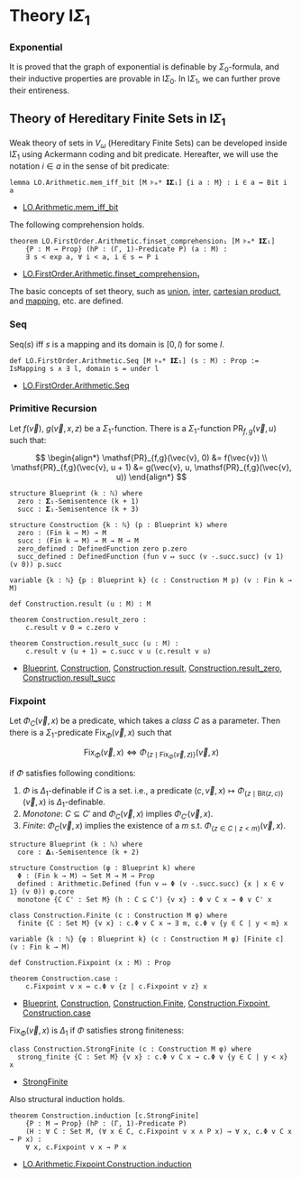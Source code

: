 # Theory $\mathsf{I}\Sigma_1$

### Exponential

It is proved that the graph of exponential is definable by $\Sigma_0$-formula,
and their inductive properties are provable in $\mathsf{I}\Sigma_0$.
In $\mathsf{I}\Sigma_1$, we can further prove their entireness.

## Theory of Hereditary Finite Sets in $\mathsf{I}\Sigma_1$

Weak theory of sets in $V_\omega$ (Hereditary Finite Sets) can be developed inside $\mathsf{I}\Sigma_1$ using Ackermann coding and bit predicate. Hereafter, we will use the notation $i \in a$ in the sense of bit predicate:

```lean
lemma LO.Arithmetic.mem_iff_bit [M ⊧ₘ* 𝗜𝚺₁] {i a : M} : i ∈ a ↔ Bit i a
```

- [LO.Arithmetic.mem_iff_bit](https://formalizedformallogic.github.io/Foundation/doc/Foundation/Arithmetization/ISigmaOne/Bit.html#LO.Arithmetic.mem_iff_bit)

The following comprehension holds.

```lean
theorem LO.FirstOrder.Arithmetic.finset_comprehension₁ [M ⊧ₘ* 𝗜𝚺₁]
    {P : M → Prop} (hP : (Γ, 1)-Predicate P) (a : M) :
    ∃ s < exp a, ∀ i < a, i ∈ s ↔ P i
```

- [LO.FirstOrder.Arithmetic.finset_comprehension₁](https://formalizedformallogic.github.io/Foundation/doc/Foundation/FirstOrder/ISigma1/Bit.html#LO.FirstOrder.Arithmetic.finset_comprehension%E2%82%81)

The basic concepts of set theory, such as [union](https://formalizedformallogic.github.io/Foundation/doc/Foundation/FirstOrder/ISigma1/HFS/Basic.html#LO.FirstOrder.Arithmetic.union), [inter](https://formalizedformallogic.github.io/Foundation/doc/Foundation/FirstOrder/ISigma1/HFS/Basic.html#LO.FirstOrder.Arithmetic.inter),
[cartesian product](https://formalizedformallogic.github.io/Foundation/doc/Foundation/FirstOrder/ISigma1/HFS/Basic.html#LO.FirstOrder.Arithmetic.product),
and [mapping](https://formalizedformallogic.github.io/Foundation/doc/Foundation/FirstOrder/ISigma1/HFS/Basic.html#LO.FirstOrder.Arithmetic.IsMapping), etc. are defined.

### Seq

$\mathrm{Seq}(s)$ iff $s$ is a mapping and its domain is $[0, l)$ for some $l$.

```lean
def LO.FirstOrder.Arithmetic.Seq [M ⊧ₘ* 𝗜𝚺₁] (s : M) : Prop := IsMapping s ∧ ∃ l, domain s = under l
```

- [LO.FirstOrder.Arithmetic.Seq](https://formalizedformallogic.github.io/Foundation/doc/Foundation/FirstOrder/ISigma1/HFS/Seq.html#LO.FirstOrder.Arithmetic.Seq)

### Primitive Recursion

Let $f(\vec v)$, $g(\vec{v}, x, z)$ be a $\Sigma_1$-function.
There is a $\Sigma_1$-function $\mathsf{PR}_{f,g}(\vec{v}, u)$ such that:

$$
\begin{align*}
  \mathsf{PR}_{f,g}(\vec{v}, 0) &= f(\vec{v}) \\
  \mathsf{PR}_{f,g}(\vec{v}, u + 1) &= g(\vec{v}, u, \mathsf{PR}_{f,g}(\vec{v}, u))
\end{align*}
$$

```lean
structure Blueprint (k : ℕ) where
  zero : 𝚺₁-Semisentence (k + 1)
  succ : 𝚺₁-Semisentence (k + 3)

structure Construction {k : ℕ} (p : Blueprint k) where
  zero : (Fin k → M) → M
  succ : (Fin k → M) → M → M → M
  zero_defined : DefinedFunction zero p.zero
  succ_defined : DefinedFunction (fun v ↦ succ (v ·.succ.succ) (v 1) (v 0)) p.succ

variable {k : ℕ} {p : Blueprint k} (c : Construction M p) (v : Fin k → M)

def Construction.result (u : M) : M

theorem Construction.result_zero :
    c.result v 0 = c.zero v

theorem Construction.result_succ (u : M) :
    c.result v (u + 1) = c.succ v u (c.result v u)
```

- [Blueprint](https://formalizedformallogic.github.io/Foundation/doc/Foundation/FirstOrder/ISigma1/HFS/PRF.html#LO.FirstOrder.Arithmetic.PR.Blueprint), [Construction](https://formalizedformallogic.github.io/Foundation/doc/Foundation/FirstOrder/ISigma1/HFS/PRF.html#LO.FirstOrder.Arithmetic.PR.Construction), [Construction.result](https://formalizedformallogic.github.io/Foundation/doc/Foundation/FirstOrder/ISigma1/HFS/PRF.html#LO.FirstOrder.Arithmetic.PR.Construction.result), [Construction.result_zero](https://formalizedformallogic.github.io/Foundation/doc/Foundation/FirstOrder/ISigma1/HFS/PRF.html#LO.FirstOrder.Arithmetic.PR.Construction.result_zero), [Construction.result_succ](https://formalizedformallogic.github.io/Foundation/doc/Foundation/FirstOrder/ISigma1/HFS/PRF.html#LO.FirstOrder.Arithmetic.PR.Construction.result_succ)

### Fixpoint

Let $\Phi_C(\vec{v}, x)$ be a predicate, which takes a _class_ $C$ as a parameter.
Then there is a $\Sigma_1$-predicate $\mathsf{Fix}_{\Phi}(\vec{v}, x)$ such that

$$
  \mathsf{Fix}_\Phi(\vec{v}, x) \iff \Phi_{\{z \mid \mathsf{Fix}_\Phi(\vec{v}, z)\}} (\vec{v}, x)
$$

if $\Phi$ satisfies following conditions:

1.  $\Phi$ is $\Delta_1$-definable if $C$ is a set. i.e.,
    a predicate $(c, \vec{v}, x) \mapsto \Phi_{\{z \mid \mathrm{Bit}(z, c)\}}(\vec{v}, x)$ is $\Delta_1$-definable.
2.  _Monotone_: $C \subseteq C'$ and $\Phi_C(\vec{v}, x)$ implies $\Phi_{C'}(\vec{v}, x)$.
3.  _Finite_: $\Phi_C (\vec{v}, x)$ implies the existence of a $m$ s.t. $\Phi_{\{z \in C \mid z < m\}} (\vec{v}, x)$.

```lean
structure Blueprint (k : ℕ) where
  core : 𝚫₁-Semisentence (k + 2)

structure Construction (φ : Blueprint k) where
  Φ : (Fin k → M) → Set M → M → Prop
  defined : Arithmetic.Defined (fun v ↦ Φ (v ·.succ.succ) {x | x ∈ v 1} (v 0)) φ.core
  monotone {C C' : Set M} (h : C ⊆ C') {v x} : Φ v C x → Φ v C' x

class Construction.Finite (c : Construction M φ) where
  finite {C : Set M} {v x} : c.Φ v C x → ∃ m, c.Φ v {y ∈ C | y < m} x

variable {k : ℕ} {φ : Blueprint k} (c : Construction M φ) [Finite c] (v : Fin k → M)

def Construction.Fixpoint (x : M) : Prop

theorem Construction.case :
    c.Fixpoint v x ↔ c.Φ v {z | c.Fixpoint v z} x
```

- [Blueprint](https://formalizedformallogic.github.io/Foundation/doc/Foundation/FirstOrder/ISigma1/HFS/Fixpoint.html#LO.FirstOrder.Arithmetic.Fixpoint.Blueprint), [Construction](https://formalizedformallogic.github.io/Foundation/doc/Foundation/FirstOrder/ISigma1/HFS/Fixpoint.html#LO.FirstOrder.Arithmetic.Fixpoint.Construction), [Construction.Finite](https://formalizedformallogic.github.io/Foundation/doc/Foundation/FirstOrder/ISigma1/HFS/Fixpoint.html#LO.FirstOrder.Arithmetic.Fixpoint.Construction.Finite), [Construction.Fixpoint](https://formalizedformallogic.github.io/Foundation/doc/Foundation/FirstOrder/ISigma1/HFS/Fixpoint.html#LO.FirstOrder.Arithmetic.Fixpoint.Construction.Fixpoint), [Construction.case](https://formalizedformallogic.github.io/Foundation/doc/Foundation/FirstOrder/ISigma1/HFS/Fixpoint.html#LO.FirstOrder.Arithmetic.Fixpoint.Construction.case)

$\mathsf{Fix}_\Phi(\vec v, x)$ is $\Delta_1$ if $\Phi$ satisfies strong finiteness:

```lean
class Construction.StrongFinite (c : Construction M φ) where
  strong_finite {C : Set M} {v x} : c.Φ v C x → c.Φ v {y ∈ C | y < x} x
```

- [StrongFinite](https://formalizedformallogic.github.io/Foundation/doc/Foundation/FirstOrder/ISigma1/HFS/Fixpoint.html#LO.FirstOrder.Arithmetic.Fixpoint.Construction.StrongFinite)

Also structural induction holds.

```lean
theorem Construction.induction [c.StrongFinite]
    {P : M → Prop} (hP : (Γ, 1)-Predicate P)
    (H : ∀ C : Set M, (∀ x ∈ C, c.Fixpoint v x ∧ P x) → ∀ x, c.Φ v C x → P x) :
    ∀ x, c.Fixpoint v x → P x
```

- [LO.Arithmetic.Fixpoint.Construction.induction](https://formalizedformallogic.github.io/Foundation/doc/Foundation/FirstOrder/ISigma1/HFS/Fixpoint.html#LO.FirstOrder.Arithmetic.Fixpoint.Construction.induction)
